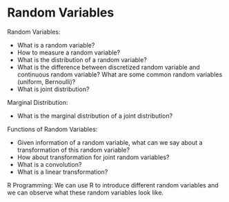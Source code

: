 # Random Variables

Random Variables: 
- What is a random variable? 
- How to measure a random variable? 
- What is the distribution of a random variable? 
- What is the difference between discretized random variable and continuous random variable? What are some common random variables (uniform, Bernoulli)? 
- What is joint distribution?

Marginal Distribution: 
- What is the marginal distribution of a joint distribution?

Functions of Random Variables: 
- Given information of a random variable, what can we say about a transformation of this random variable? 
- How about transformation for joint random variables?
- What is a convolution?
- What is a linear transformation?

R Programming: 
We can use R to introduce different random variables and we can observe what these random variables look like.
